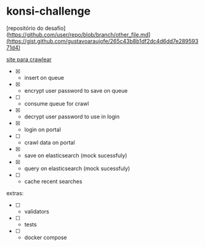 # konsi-challenge

[repositório do desafio](https://github.com/user/repo/blob/branch/other_file.md](https://gist.github.com/gustavoaraujofe/265c43b8b1df2dc4d6dd7e28959371d4)

[site para crawlear](http://extratoclube.com.br/)


- [x] - insert on queue
- [x] - encrypt user password to save on queue
- [ ] - consume queue for crawl
- [x] - decrypt user password to use in login
- [x] - login on portal
- [ ] - crawl data on portal
- [x] - save on elasticsearch (mock sucessfuly)
- [x] - query on elasticsearch (mock sucessfuly)
- [ ] - cache recent searches

extras: 

- [ ] - validators
- [ ] - tests
- [ ] - docker compose
